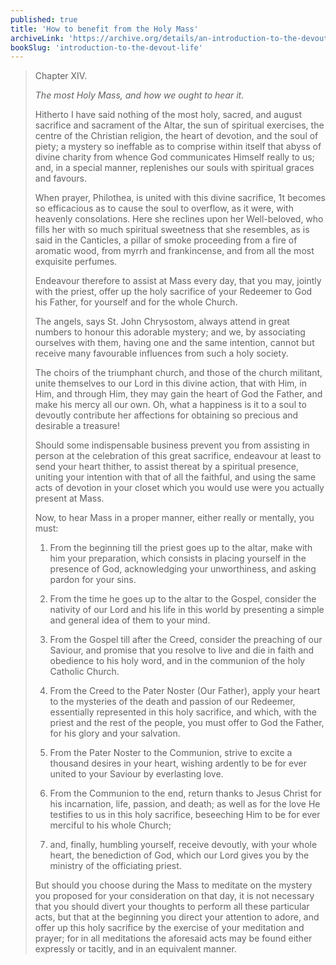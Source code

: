 ```yaml
---
published: true
title: 'How to benefit from the Holy Mass'
archiveLink: 'https://archive.org/details/an-introduction-to-the-devout-life/page/72?view=theater'
bookSlug: 'introduction-to-the-devout-life'
---
```


> Chapter XIV.
>
> *The most Holy Mass, and how we ought to hear it.*
>
> Hitherto I have said nothing of the most holy, sacred, and august sacrifice and sacrament of the Altar, the sun of spiritual exercises, the centre of the Christian religion, the heart of devotion, and the soul of piety; a mystery so ineffable as to comprise within itself that abyss of divine charity from whence God communicates Himself really to us; and, in a special manner, replenishes our souls with spiritual graces and favours.
>
> When prayer, Philothea, is united with this divine sacrifice, 1t becomes so efficacious as to cause the soul to overflow, as it were, with heavenly consolations. Here she reclines upon her Well-beloved, who fills her with so much spiritual sweetness that she resembles, as is said in the Canticles, a pillar of smoke proceeding from a fire of aromatic wood, from myrrh and frankincense, and from all the most exquisite perfumes.
>
> Endeavour therefore to assist at Mass every day, that you may, jointly with the priest, offer up the holy sacrifice of your Redeemer to God his Father, for yourself and for the whole Church.
>
> The angels, says St. John Chrysostom, always attend in great numbers to honour this adorable mystery; and we, by associating ourselves with them, having one and the same intention, cannot but receive many favourable influences from such a holy society.
>
> The choirs of the triumphant church, and those of the church militant, unite themselves to our Lord in this divine action, that with Him, in Him, and through Him, they may gain the heart of God the Father, and make his mercy all our own. Oh, what a happiness is it to a soul to devoutly contribute her affections for obtaining so precious and desirable a treasure!
>
> Should some indispensable business prevent you from assisting in person at the celebration of this great sacrifice, endeavour at least to send your heart thither, to assist thereat by a spiritual presence, uniting your intention with that of all the faithful, and using the same acts of devotion in your closet which you would use were you actually present at Mass.
>
> Now, to hear Mass in a proper manner, either really or mentally, you must:
>
> 1. From the beginning till the priest goes up to the altar, make with him your preparation, which consists in placing yourself in the presence of God, acknowledging your unworthiness, and asking pardon for your sins.
>
> 2. From the time he goes up to the altar to the Gospel, consider the nativity of our Lord and his life in this world by presenting a simple and general idea of them to your mind.
>
> 3. From the Gospel till after the Creed, consider the preaching of our Saviour, and promise that you resolve to live and die in faith and obedience to his holy word, and in the communion of the holy Catholic Church.
>
> 4. From the Creed to the Pater Noster (Our Father), apply your heart to the mysteries of the death and passion of our Redeemer, essentially represented in this holy sacrifice, and which, with the priest and the rest of the people, you must offer to God the Father, for his glory and your salvation.
>
> 5. From the Pater Noster to the Communion, strive to excite a thousand desires in your heart, wishing ardently to be for ever united to your Saviour by everlasting love.
>
> 6. From the Communion to the end, return thanks to Jesus Christ for his incarnation, life, passion, and death; as well as for the love He testifies to us in this holy sacrifice, beseeching Him to be for ever merciful to his whole Church;
>
> 7. and, finally, humbling yourself, receive devoutly, with your whole heart, the benediction of God, which our Lord gives you by the ministry of the officiating priest.
>
> But should you choose during the Mass to meditate on the mystery you proposed for your consideration on that day, it is not necessary that you should divert your thoughts to perform all these particular acts, but that at the beginning you direct your attention to adore, and offer up this holy sacrifice by the exercise of your meditation and prayer; for in all meditations the aforesaid acts may be found either expressly or tacitly, and in an equivalent manner.